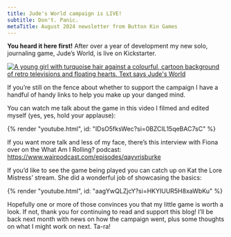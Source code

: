 ```yaml
---
title: Jude's World campaign is LIVE!
subtitle: Don't. Panic.
metaTitle: August 2024 newsletter from Button Kin Games
---
```


<p>
    <b>You heard it here first!</b> After over a year of development my new solo, journaling game, Jude’s World, is live on Kickstarter.
</p>
<a href="https://www.kickstarter.com/projects/buttonkin/judes-world" target="_blank">
    <img src="/assets/images/newsletter/judes_world_ks.png" alt="A young girl with turquoise hair against a colourful, cartoon background of retro televisions and floating hearts. Text says Jude's World">
</a>
<p>
    If you’re still on the fence about whether to support the campaign I have a handful of handy links to help you make up your danged mind.
</p><p>
    You can watch me talk about the game in this video I filmed and edited myself (yes, yes, hold your applause):
</p>

{% render "youtube.html", id: "IDsO5fksWec?si=0BZCIL15qeBAC7sC" %}

<p>
    If you want more talk and less of my face, there’s this interview with Fiona over on the What Am I Rolling? podcast: <a href="https://www.wairpodcast.com/episodes/qayvrisburke" target="_blank">https://www.wairpodcast.com/episodes/qayvrisburke</a>
</p><p>
    If you’d like to see the game being played you can catch up on Kat the Lore Mistress’ stream. She did a wonderful job of showcasing the basics:
</p>

{% render "youtube.html", id: "aagYwQLZjcY?si=HKYIUUR5H8xaWbKu" %}

<p>
    Hopefully one or more of those convinces you that my little game is worth a look. If not, thank you for continuing to read and support this blog! I’ll be back next month with news on how the campaign went, plus some thoughts on what I might work on next. Ta-ra!
</p>
